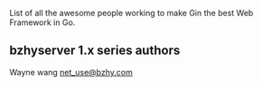 List of all the awesome people working to make Gin the best Web Framework in Go.

## bzhyserver 1.x series authors
Wayne wang <net_use@bzhy.com>
